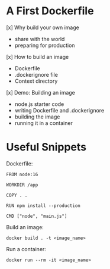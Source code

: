 # A First Dockerfile

[x] Why build your own image
  - share with the world
  - preparing for production

[x] How to build an image
  - Dockerfile
  - .dockerignore file
  - Context directory

[x] Demo: Building an image
  - node.js starter code
  - writing Dockerfile and .dockerignore
  - building the image
  - running it in a container





































# Useful Snippets


Dockerfile:

```
FROM node:16

WORKDIR /app

COPY . .

RUN npm install --production

CMD ["node", "main.js"]

```

Build an image:

```
docker build . -t <image_name>
```

Run a container:

```
docker run --rm -it <image_name>
```

